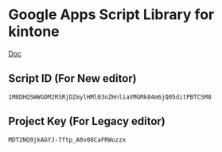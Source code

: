 # Google Apps Script Library for kintone

[Doc](http://qiita.com/Arahabica/items/063877b0da439020d2c2)

## Script ID (For New editor)

`1M8DHQSWWGOM2RSRjDZmylHMl03nZHnliaVMGMk84m6jQ05ditPBTCSM8`

## Project Key (For Legacy editor)

`MDT2NQ9jkAGYJ-7ftp_A0v08CaFRWuzzx`

